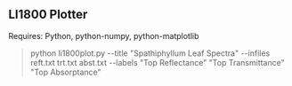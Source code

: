## LI1800 Plotter ##

Requires: Python, python-numpy, python-matplotlib

> python li1800plot.py --title "Spathiphyllum Leaf Spectra" --infiles reft.txt trt.txt abst.txt --labels "Top Reflectance" "Top Transmittance" "Top Absorptance"
